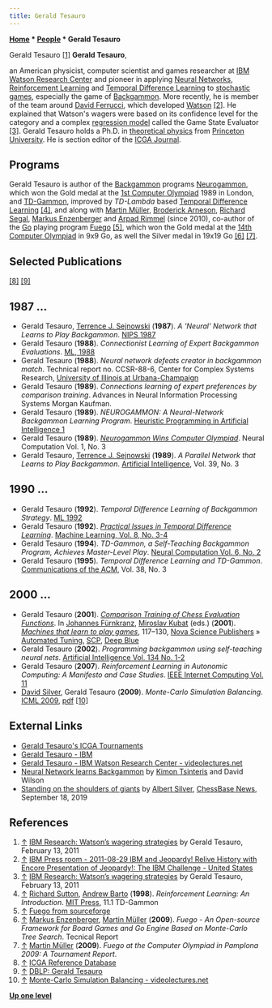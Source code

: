 ```yaml
---
title: Gerald Tesauro
---
```

**[Home](Home "Home") * [People](People "People") * Gerald Tesauro**

[](http://ibmresearchnews.blogspot.com/2011/02/watsons-wagering-strategies.html) Gerald Tesauro <a id="cite-note-1" href="#cite-ref-1">[1]</a>
**Gerald Tesauro**,

an American physicist, computer scientist and games researcher at [IBM Watson Research Center](https://en.wikipedia.org/wiki/Thomas_J._Watson_Research_Center) and pioneer in applying [Neural Networks](Neural_Networks "Neural Networks"), [Reinforcement Learning](Reinforcement_Learning "Reinforcement Learning") and [Temporal Difference Learning](Temporal_Difference_Learning "Temporal Difference Learning") to [stochastic games](https://en.wikipedia.org/wiki/Stochastic_games), especially the game of [Backgammon](Backgammon "Backgammon"). More recently, he is member of the team around [David Ferrucci](https://en.wikipedia.org/wiki/David_Ferrucci), which developed [Watson](https://en.wikipedia.org/wiki/Watson_%28computer%29) <a id="cite-note-2" href="#cite-ref-2">[2]</a>. He explained that Watson's wagers were based on its confidence level for the category and a complex [regression model](https://en.wikipedia.org/wiki/Regression_analysis) called the Game State Evaluator <a id="cite-note-3" href="#cite-ref-3">[3]</a>. Gerald Tesauro holds a Ph.D. in [theoretical physics](https://en.wikipedia.org/wiki/Theoretical_physics) from [Princeton University](https://en.wikipedia.org/wiki/Princeton_University). He is section editor of the [ICGA Journal](ICGA_Journal "ICGA Journal").

## Programs

Gerald Tesauro is author of the [Backgammon](Backgammon "Backgammon") programs [Neurogammon](https://en.wikipedia.org/wiki/Neurogammon), which won the Gold medal at the [1st Computer Olympiad](1st_Computer_Olympiad#Backgammon "1st Computer Olympiad") 1989 in London, and [TD-Gammon](https://en.wikipedia.org/wiki/TD-Gammon), improved by *TD-Lambda* based [Temporal Difference Learning](Temporal_Difference_Learning "Temporal Difference Learning") <a id="cite-note-4" href="#cite-ref-4">[4]</a>, and along with [Martin Müller](Martin_M%C3%BCller "Martin Müller"), [Broderick Arneson](index.php?title=Broderick_Arneson&action=edit&redlink=1 "Broderick Arneson (page does not exist)"), [Richard Segal](index.php?title=Richard_Segal&action=edit&redlink=1 "Richard Segal (page does not exist)"), [Markus Enzenberger](Markus_Enzenberger "Markus Enzenberger") and [Arpad Rimmel](index.php?title=Arpad_Rimmel&action=edit&redlink=1 "Arpad Rimmel (page does not exist)") (since 2010), co-author of the [Go](Go "Go") playing program [Fuego](https://www.game-ai-forum.org/icga-tournaments/program.php?id=535) <a id="cite-note-5" href="#cite-ref-5">[5]</a>, which won the Gold medal at the [14th Computer Olympiad](14th_Computer_Olympiad#9x9 "14th Computer Olympiad") in 9x9 Go, as well the Silver medal in 19x19 Go <a id="cite-note-6" href="#cite-ref-6">[6]</a> <a id="cite-note-7" href="#cite-ref-7">[7]</a>.

## Selected Publications

<a id="cite-note-8" href="#cite-ref-8">[8]</a> <a id="cite-note-9" href="#cite-ref-9">[9]</a>

## 1987 ...

- Gerald Tesauro, [Terrence J. Sejnowski](Terrence_J._Sejnowski "Terrence J. Sejnowski") (**1987**). *A 'Neural' Network that Learns to Play Backgammon*. [NIPS 1987](http://www.informatik.uni-trier.de/~ley/db/conf/nips/nips1987.html#TesauroS87)
- Gerald Tesauro (**1988**). *Connectionist Learning of Expert Backgammon Evaluations*. [ML, 1988](http://www.informatik.uni-trier.de/~ley/db/conf/icml/ml1988.html#Tesauro88)
- Gerald Tesauro (**1988**). *Neural network defeats creator in backgammon match*. Technical report no. CCSR-88-6, Center for Complex Systems Research, [University of Illinois at Urbana-Champaign](University_of_Illinois_at_Urbana-Champaign "University of Illinois at Urbana-Champaign")
- Gerald Tesauro (**1989**). *Connections learning of expert preferences by comparison training*. Advances in Neural Information Processing Systems Morgan Kaufman.
- Gerald Tesauro (**1989**). *NEUROGAMMON: A Neural-Network Backgammon Learning Program*. [Heuristic Programming in Artificial Intelligence 1](1st_Computer_Olympiad#Workshop "1st Computer Olympiad")
- Gerald Tesauro (**1989**). *[Neurogammon Wins Computer Olympiad](http://www.mitpressjournals.org/doi/abs/10.1162/neco.1989.1.3.321?journalCode=neco)*. Neural Computation Vol. 1, No. 3
- Gerald Tesauro, [Terrence J. Sejnowski](Terrence_J._Sejnowski "Terrence J. Sejnowski") (**1989**). *A Parallel Network that Learns to Play Backgammon*. [Artificial Intelligence](https://en.wikipedia.org/wiki/Artificial_Intelligence_%28journal%29), Vol. 39, No. 3

## 1990 ...

- Gerald Tesauro (**1992**). *Temporal Difference Learning of Backgammon Strategy*. [ML 1992](http://www.informatik.uni-trier.de/~ley/db/conf/icml/ml1992.html#Tesauro92)
- Gerald Tesauro (**1992**). *[Practical Issues in Temporal Difference Learning](http://dl.acm.org/citation.cfm?id=139616)*. [Machine Learning, Vol. 8, No. 3-4](http://www.informatik.uni-trier.de/~ley/db/journals/ml/ml8.html#Tesauro92)
- Gerald Tesauro (**1994**). *TD-Gammon, a Self-Teaching Backgammon Program, Achieves Master-Level Play*. [Neural Computation Vol. 6, No. 2](http://www.informatik.uni-trier.de/~ley/db/journals/neco/neco6.html#Tesauro94)
- Gerald Tesauro (**1995**). *Temporal Difference Learning and TD-Gammon*. [Communications of the ACM](ACM#Communications "ACM"), Vol. 38, No. 3

## 2000 ...

- Gerald Tesauro (**2001**). *[Comparison Training of Chess Evaluation Functions](http://dl.acm.org/citation.cfm?id=644397)*. In [Johannes Fürnkranz](Johannes_F%C3%BCrnkranz "Johannes Fürnkranz"), [Miroslav Kubat](Miroslav_Kubat "Miroslav Kubat") (eds.) (**2001**). *[Machines that learn to play games](https://www.novapublishers.com/catalog/product_info.php?products_id=720)*, 117–130, [Nova Science Publishers](https://en.wikipedia.org/wiki/Nova_Science_Publishers) » [Automated Tuning](Automated_Tuning "Automated Tuning"), [SCP](SCP "SCP"), [Deep Blue](Deep_Blue "Deep Blue")
- Gerald Tesauro (**2002**). *Programming backgammon using self-teaching neural nets*. [Artificial Intelligence Vol. 134 No. 1-2](http://www.informatik.uni-trier.de/~ley/db/journals/ai/ai134.html#Tesauro02)
- Gerald Tesauro (**2007**). *Reinforcement Learning in Autonomic Computing: A Manifesto and Case Studies*. [IEEE Internet Computing Vol. 11](http://www.informatik.uni-trier.de/~ley/db/journals/internet/internet11.html#Tesauro07)
- [David Silver](David_Silver "David Silver"), Gerald Tesauro (**2009**). *Monte-Carlo Simulation Balancing*. [ICML 2009](http://www.informatik.uni-trier.de/~ley/db/conf/icml/icml2009.html#SilverT09), [pdf](http://www.machinelearning.org/archive/icml2009/papers/500.pdf) <a id="cite-note-10" href="#cite-ref-10">[10]</a>

## External Links

- [Gerald Tesauro's ICGA Tournaments](https://www.game-ai-forum.org/icga-tournaments/person.php?id=156)
- [Gerald Tesauro - IBM](http://researcher.watson.ibm.com/researcher/view.php?person=us-gtesauro)
- [Gerald Tesauro - IBM Watson Research Center - videolectures.net](http://videolectures.net/gerald_tesauro/)
- [Neural Network learns Backgammon](http://www.cs.cornell.edu/boom/2001sp/Tsinteris/gammon.htm) by [Kimon Tsinteris](http://kimtsi.com/) and David Wilson
- [Standing on the shoulders of giants](https://en.chessbase.com/post/standing-on-the-shoulders-of-giants) by [Albert Silver](Albert_Silver "Albert Silver"), [ChessBase News](ChessBase "ChessBase"), September 18, 2019

## References

1. <a id="cite-ref-1" href="#cite-note-1">↑</a> [IBM Research: Watson’s wagering strategies](http://ibmresearchnews.blogspot.com/2011/02/watsons-wagering-strategies.html) by Gerald Tesauro, February 13, 2011
1. <a id="cite-ref-2" href="#cite-note-2">↑</a> [IBM Press room - 2011-08-29 IBM and Jeopardy! Relive History with Encore Presentation of Jeopardy!: The IBM Challenge - United States](http://www-03.ibm.com/press/us/en/pressrelease/35301.wss)
1. <a id="cite-ref-3" href="#cite-note-3">↑</a> [IBM Research: Watson’s wagering strategies](http://ibmresearchnews.blogspot.com/2011/02/watsons-wagering-strategies.html) by Gerald Tesauro, February 13, 2011
1. <a id="cite-ref-4" href="#cite-note-4">↑</a> [Richard Sutton](Richard_Sutton "Richard Sutton"), [Andrew Barto](Andrew_Barto "Andrew Barto") (**1998**). *Reinforcement Learning: An Introduction*. [MIT Press](https://en.wikipedia.org/wiki/MIT_Press), 11.1 TD-Gammon
1. <a id="cite-ref-5" href="#cite-note-5">↑</a> [Fuego from sourceforge](http://fuego.sourceforge.net/)
1. <a id="cite-ref-6" href="#cite-note-6">↑</a> [Markus Enzenberger](Markus_Enzenberger "Markus Enzenberger"), [Martin Müller](Martin_M%C3%BCller "Martin Müller") (**2009**). *Fuego - An Open-source Framework for Board Games and Go Engine Based on Monte-Carlo Tree Search*. Tecnical Report
1. <a id="cite-ref-7" href="#cite-note-7">↑</a> [Martin Müller](Martin_M%C3%BCller "Martin Müller") (**2009**). *Fuego at the Computer Olympiad in Pamplona 2009: A Tournament Report*.
1. <a id="cite-ref-8" href="#cite-note-8">↑</a> [ICGA Reference Database](ICGA_Journal#RefDB "ICGA Journal")
1. <a id="cite-ref-9" href="#cite-note-9">↑</a> [DBLP: Gerald Tesauro](http://www.informatik.uni-trier.de/~ley/db/indices/a-tree/t/Tesauro:Gerald.html)
1. <a id="cite-ref-10" href="#cite-note-10">↑</a> [Monte-Carlo Simulation Balancing - videolectures.net](http://videolectures.net/icml09_silver_mcsb/)

**[Up one level](People "People")**

